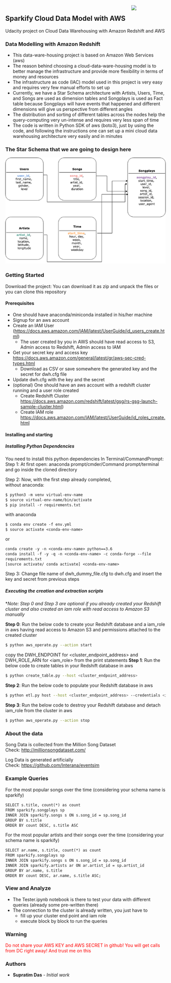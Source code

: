 <img align="right" src="https://upload.wikimedia.org/wikipedia/commons/thumb/9/93/Amazon_Web_Services_Logo.svg/512px-Amazon_Web_Services_Logo.svg.png" width=108>


## Sparkify Cloud Data Model with AWS
Udacity project on Cloud Data Warehousing with Amazon Redshift and AWS

### Data Modelling with Amazon Redshift
- This data-ware-housing project is based on Amazon Web Services (aws)
- The reason behind choosing a cloud-data-ware-housing model is to better
manage the infrastructure and provide more flexibility in terms of money and resources
- The infrastructure as code (IAC) model used in this project is very easy and requires
very few manual efforts to set up
- Currently, we have a Star Schema architecture with Artists, Users, 
Time, and Songs are used as dimension tables and Songplays is used as 
Fact table because Songplays will have events that happened and 
different dimensions will give us perspective from different angles
- The distribution and sorting of different tables across the nodes help
the query-computing very un-intense and requires very less span of time
- The code is written in Python SDK of aws (boto3), just by using the
  code, and following the instructions one can set up a
  mini cloud data warehousing architecture very easily and in minutes
  
### The Star Schema that we are going to design here

![alt text](img/schema.png)


### Getting Started
Download the project:
You can download it as zip and unpack the files or you can clone this
repository

#### Prerequisites
- One should have anaconda/miniconda installed in his/her machine
- Signup for an aws account
- Create an IAM User (https://docs.aws.amazon.com/IAM/latest/UserGuide/id_users_create.html)
   - The user created by you in AWS should have read access to S3, Admin
   access to Redshift, Admin access to IAM
- Get your secret key and access key https://docs.aws.amazon.com/general/latest/gr/aws-sec-cred-types.html
   - Download as CSV or save somewhere the generated key and the secret
     for dwh.cfg file
- Update dwh.cfg with the key and the secret
- (optional) One should have an aws account with a redshift cluster
running and a
  user role created
   - Create Redshift Cluster https://docs.aws.amazon.com/redshift/latest/gsg/rs-gsg-launch-sample-cluster.html)
   - Create IAM role https://docs.aws.amazon.com/IAM/latest/UserGuide/id_roles_create.html

#### Installing and starting

##### Installing Python Dependencies
You need to install this python dependencies
In Terminal/CommandPrompt:
Step 1: At first open: anaconda prompt/cmder/Command prompt/terminal and
 go inside the cloned directory

Step 2: Now, with the first step already completed,  
without anaconda:
```
$ python3 -m venv virtual-env-name
$ source virtual-env-name/bin/activate
$ pip install -r requirements.txt
```
with anaconda
```
$ conda env create -f env.yml
$ source activate <conda-env-name>
```
or
```
conda create -y -n <conda-env-name> python==3.6
conda install -f -y -q -n <conda-env-name> -c conda-forge --file requirements.txt
[source activate/ conda activate] <conda-env-name>
```

Step 3: Change file name of dwh_dummy_file.cfg to dwh.cfg and insert the
key and secret from previous steps

##### Executing the creation and extraction scripts
**Note: Step 0 and Step 3 are optional if you already created your Redshift
cluster and also created an iam role with read access to
Amazon S3 manually*  

**Step 0**: Run the below code to create your Redshift database and a
iam_role in aws having read access to Amazon S3 and permissions 
attached to the created cluster
```bash
$ python aws_operate.py --action start
```
copy the DWH_ENDPOINT for <cluster_endpoint_address> and DWH_ROLE_ARN 
for <iam_role> from the print statements 
**Step 1**: Run the below code to create tables in your Redshift database
in aws
```bash
$ python create_table.py --host <cluster_endpoint_address>
```
**Step 2**: Run the below code to populate your Redshift database
in aws
```bash
$ python etl.py host --host <cluster_endpoint_address> --credentials <iam_role>
```
**Step 3**: Run the below code to destroy your Redshift database and
detach iam_role from the cluster in aws
```bash
$ python aws_operate.py --action stop
```

### About the data
Song Data is collected from the Million Song Dataset   
Check: http://millionsongdataset.com/

Log Data is generated artificially  
Check: https://github.com/Interana/eventsim

### Example Queries
For the most popular songs over the time (considering your schema name 
is sparkify)
```
SELECT s.title, count(*) as count
FROM sparkify.songplays sp
INNER JOIN sparkify.songs s ON s.song_id = sp.song_id
GROUP BY s.title
ORDER BY count DESC, s.title ASC
```
For the most popular artists and their songs over the time (considering 
your schema name is sparkify)
```
SELECT ar.name, s.title, count(*) as count
FROM sparkify.songplays sp
INNER JOIN sparkify.songs s ON s.song_id = sp.song_id
INNER JOIN sparkify.artists ar ON ar.artist_id = sp.artist_id
GROUP BY ar.name, s.title
ORDER BY count DESC, ar.name, s.title ASC;
```
### View and Analyze
- The Tester.ipynb notebook is there to test your data with different
queries (already some pre-written there)
- The connection to the cluster is already written, you just have to
    - fill up your cluster end point and iam role
    - execute block by block to run the queries

### Warning
<span style="color:red">
    Do not share your AWS KEY and AWS SECRET in github! You will get 
    calls from DC right away! And trust me on this
</span>
 
### Authors
* **Supratim Das** - *Initial work*
